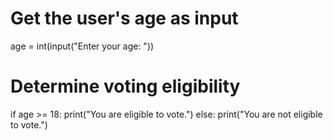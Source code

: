 # Get the user's age as input
age = int(input("Enter your age: "))

# Determine voting eligibility
if age >= 18:
    print("You are eligible to vote.")
else:
    print("You are not eligible to vote.")
